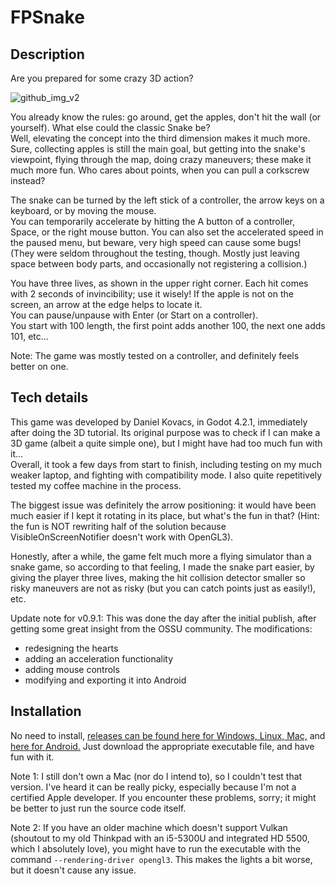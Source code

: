 # FPSnake

## Description
Are you prepared for some crazy 3D action?

![github_img_v2](https://github.com/MetallicCrimson/FPSnake/assets/67794509/0027ac19-1f78-4944-a7dc-f8049b7a2af1)


You already know the rules: go around, get the apples, don't hit the wall (or yourself). What else could the classic Snake be?  
Well, elevating the concept into the third dimension makes it much more. Sure, collecting apples is still the main goal, but getting into the snake's viewpoint, flying through the map, doing crazy maneuvers; these make it much more fun. Who cares about points, when you can pull a corkscrew instead?

The snake can be turned by the left stick of a controller, the arrow keys on a keyboard, or by moving the mouse.  
You can temporarily accelerate by hitting the A button of a controller, Space, or the right mouse button. You can also set the accelerated speed in the paused menu, but beware, very high speed can cause some bugs! (They were seldom throughout the testing, though. Mostly just leaving space between body parts, and occasionally not registering a collision.)

You have three lives, as shown in the upper right corner. Each hit comes with 2 seconds of invincibility; use it wisely!
If the apple is not on the screen, an arrow at the edge helps to locate it.  
You can pause/unpause with Enter (or Start on a controller).  
You start with 100 length, the first point adds another 100, the next one adds 101, etc...

Note: The game was mostly tested on a controller, and definitely feels better on one.

## Tech details
This game was developed by Daniel Kovacs, in Godot 4.2.1, immediately after doing the 3D tutorial. Its original purpose was to check if I can make a 3D game (albeit a quite simple one), but I might have had too much fun with it...  
Overall, it took a few days from start to finish, including testing on my much weaker laptop, and fighting with compatibility mode. I also quite repetitively tested my coffee machine in the process.

The biggest issue was definitely the arrow positioning: it would have been much easier if I kept it rotating in its place, but what's the fun in that? (Hint: the fun is NOT rewriting half of the solution because VisibleOnScreenNotifier doesn't work with OpenGL3).

Honestly, after a while, the game felt much more a flying simulator than a snake game, so according to that feeling, I made the snake part easier, by giving the player three lives, making the hit collision detector smaller so risky maneuvers are not as risky (but you can catch points just as easily!), etc.

Update note for v0.9.1:
This was done the day after the initial publish, after getting some great insight from the OSSU community. The modifications:
 - redesigning the hearts
 - adding an acceleration functionality
 - adding mouse controls
 - modifying and exporting it into Android

## Installation
No need to install, [releases can be found here for Windows, Linux, Mac,](https://github.com/MetallicCrimson/FPSnake/releases/tag/v0.9.1-desktop) and [here for Android.](https://github.com/MetallicCrimson/FPSnake/releases/tag/v0.9.1-mobile)  Just download the appropriate executable file, and have fun with it.

Note 1: I still don't own a Mac (nor do I intend to), so I couldn't test that version. I've heard it can be really picky, especially because I'm not a certified Apple developer. If you encounter these problems, sorry; it might be better to just run the source code itself.

Note 2: If you have an older machine which doesn't support Vulkan (shoutout to my old Thinkpad with an i5-5300U and integrated HD 5500, which I absolutely love), you might have to run the executable with the command `--rendering-driver opengl3`. This makes the lights a bit worse, but it doesn't cause any issue.
